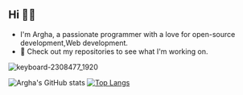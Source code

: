 ## Hi 👋👋

  - I'm Argha, a passionate programmer with a love for open-source development,Web development.
  - 🚀 Check out my repositories to see what I'm working on.

![keyboard-2308477_1920](https://github.com/user-attachments/assets/bb94fa88-9318-4fd2-848f-e946b49364dd)

![Argha's GitHub stats](https://github-readme-stats.vercel.app/api?username=arg387&show_icons=true&theme=tokyonight)
[![Top Langs](https://github-readme-stats.vercel.app/api/top-langs/?username=arg387&layout=donut)](https://github.com/arg387/github-readme-stats)
